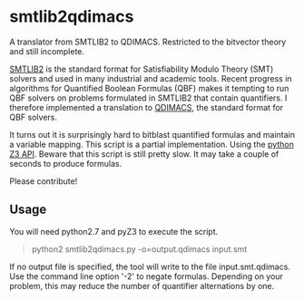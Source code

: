 # smtlib2qdimacs

A translator from SMTLIB2 to QDIMACS. Restricted to the bitvector theory and still incomplete. 

[SMTLIB2](http://smtlib.cs.uiowa.edu/) is the standard format for Satisfiability Modulo Theory (SMT) solvers and used in many industrial and academic tools. Recent progress in algorithms for Quantified Boolean Formulas (QBF) makes it tempting to run QBF solvers on problems formulated in SMTLIB2 that contain quantifiers. I therefore implemented a translation to [QDIMACS](http://www.qbflib.org/qdimacs.html), the standard format for QBF solvers. 

It turns out it is surprisingly hard to bitblast quantified formulas and maintain a variable mapping. This script is a partial implementation. Using the [python Z3 API](https://z3prover.github.io/api/html/z3.html). Beware that this script is still pretty slow. It may take a couple of seconds to produce formulas. 

Please contribute!

## Usage

You will need python2.7 and pyZ3 to execute the script.

> python2 smtlib2qdimacs.py -o=output.qdimacs input.smt

If no output file is specified, the tool will write to the file input.smt.qdimacs. Use the command line option '-2' to negate formulas. Depending on your problem, this may reduce the number of quantifier alternations by one. 

